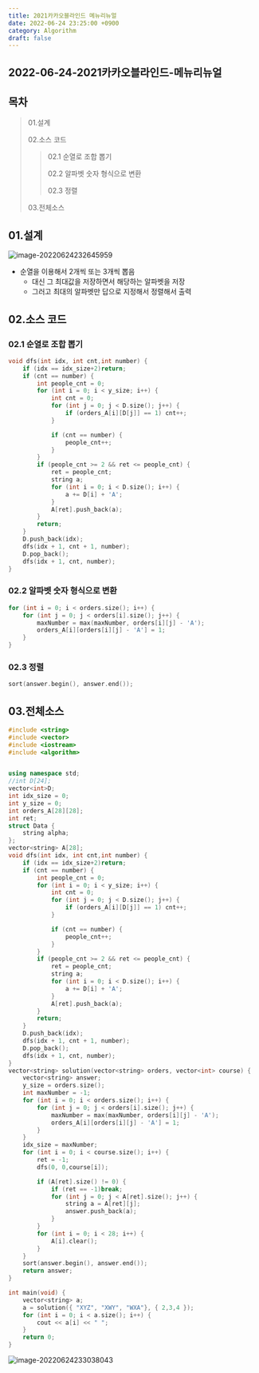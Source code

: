 ```yaml
---
title: 2021카카오블라인드 메뉴리뉴얼
date: 2022-06-24 23:25:00 +0900
category: Algorithm
draft: false
---
```


## 2022-06-24-2021카카오블라인드-메뉴리뉴얼

## 목차

>01.설계
>
>02.소스 코드
>
>>  02.1 순열로 조합 뽑기
>>
>>  02.2 알파벳 숫자 형식으로 변환
>>
>>  02.3 정렬
>
>03.전체소스

## 01.설계

![image-20220624232645959](../../assets/img/post/2022-06-24-2021카카오블라인드-메뉴리뉴얼/image-20220624232645959.png)

- 순열을 이용해서 2개씩 또는 3개씩 뽑음
  - 대신 그 최대값을 저장하면서 해당하는 알파벳을 저장
  - 그러고 최대의 알파벳만 답으로 지정해서 정렬해서 출력

## 02.소스 코드

### 02.1 순열로 조합 뽑기

```c++
void dfs(int idx, int cnt,int number) {
	if (idx == idx_size+2)return;
	if (cnt == number) {
		int people_cnt = 0;
		for (int i = 0; i < y_size; i++) {
			int cnt = 0;
			for (int j = 0; j < D.size(); j++) {
				if (orders_A[i][D[j]] == 1) cnt++;
			}

			if (cnt == number) {
				people_cnt++;
			}
		}
		if (people_cnt >= 2 && ret <= people_cnt) {
			ret = people_cnt;
  			string a;
			for (int i = 0; i < D.size(); i++) {
				a += D[i] + 'A';
			}
			A[ret].push_back(a);
		}
		return;
	}
	D.push_back(idx);
	dfs(idx + 1, cnt + 1, number);
	D.pop_back();
	dfs(idx + 1, cnt, number);
}
```

### 02.2 알파벳 숫자 형식으로 변환

```c++
for (int i = 0; i < orders.size(); i++) {
    for (int j = 0; j < orders[i].size(); j++) {
        maxNumber = max(maxNumber, orders[i][j] - 'A');
        orders_A[i][orders[i][j] - 'A'] = 1;
    }
}
```

### 02.3 정렬

```c++
sort(answer.begin(), answer.end());
```

## 03.전체소스

```c++
#include <string>
#include <vector>
#include <iostream>
#include <algorithm>


using namespace std;
//int D[24];
vector<int>D;
int idx_size = 0;
int y_size = 0;
int orders_A[28][28];
int ret;
struct Data {
	string alpha;
};
vector<string> A[28];
void dfs(int idx, int cnt,int number) {
	if (idx == idx_size+2)return;
	if (cnt == number) {
		int people_cnt = 0;
		for (int i = 0; i < y_size; i++) {
			int cnt = 0;
			for (int j = 0; j < D.size(); j++) {
				if (orders_A[i][D[j]] == 1) cnt++;
			}

			if (cnt == number) {
				people_cnt++;
			}
		}
		if (people_cnt >= 2 && ret <= people_cnt) {
			ret = people_cnt;
  			string a;
			for (int i = 0; i < D.size(); i++) {
				a += D[i] + 'A';
			}
			A[ret].push_back(a);
		}
		return;
	}
	D.push_back(idx);
	dfs(idx + 1, cnt + 1, number);
	D.pop_back();
	dfs(idx + 1, cnt, number);
}
vector<string> solution(vector<string> orders, vector<int> course) {
	vector<string> answer;
	y_size = orders.size();
	int maxNumber = -1;
	for (int i = 0; i < orders.size(); i++) {
		for (int j = 0; j < orders[i].size(); j++) {
			maxNumber = max(maxNumber, orders[i][j] - 'A');
			orders_A[i][orders[i][j] - 'A'] = 1;
		}
	}
	idx_size = maxNumber;
	for (int i = 0; i < course.size(); i++) {
		ret = -1;
		dfs(0, 0,course[i]);

		if (A[ret].size() != 0) {
			if (ret == -1)break;
			for (int j = 0; j < A[ret].size(); j++) {
				string a = A[ret][j];
				answer.push_back(a);
			}
		}
		for (int i = 0; i < 28; i++) {
			A[i].clear();
		}
	}
	sort(answer.begin(), answer.end());
	return answer;
}

int main(void) {
	vector<string> a;
	a = solution({ "XYZ", "XWY", "WXA"}, { 2,3,4 });
	for (int i = 0; i < a.size(); i++) {
		cout << a[i] << " ";
	}
	return 0;
}
```

![image-20220624233038043](../../assets/img/post/2022-06-24-2021카카오블라인드-메뉴리뉴얼/image-20220624233038043-16560811436191.png)



